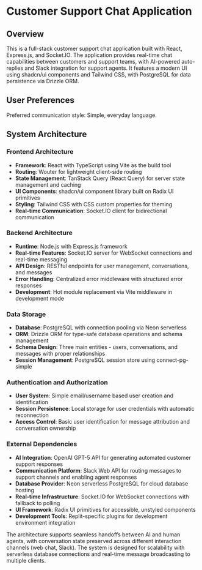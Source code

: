 # Customer Support Chat Application

## Overview

This is a full-stack customer support chat application built with React, Express.js, and Socket.IO. The application provides real-time chat capabilities between customers and support teams, with AI-powered auto-replies and Slack integration for support agents. It features a modern UI using shadcn/ui components and Tailwind CSS, with PostgreSQL for data persistence via Drizzle ORM.

## User Preferences

Preferred communication style: Simple, everyday language.

## System Architecture

### Frontend Architecture
- **Framework**: React with TypeScript using Vite as the build tool
- **Routing**: Wouter for lightweight client-side routing
- **State Management**: TanStack Query (React Query) for server state management and caching
- **UI Components**: shadcn/ui component library built on Radix UI primitives
- **Styling**: Tailwind CSS with CSS custom properties for theming
- **Real-time Communication**: Socket.IO client for bidirectional communication

### Backend Architecture
- **Runtime**: Node.js with Express.js framework
- **Real-time Features**: Socket.IO server for WebSocket connections and real-time messaging
- **API Design**: RESTful endpoints for user management, conversations, and messages
- **Error Handling**: Centralized error middleware with structured error responses
- **Development**: Hot module replacement via Vite middleware in development mode

### Data Storage
- **Database**: PostgreSQL with connection pooling via Neon serverless
- **ORM**: Drizzle ORM for type-safe database operations and schema management
- **Schema Design**: Three main entities - users, conversations, and messages with proper relationships
- **Session Management**: PostgreSQL session store using connect-pg-simple

### Authentication and Authorization
- **User System**: Simple email/username based user creation and identification
- **Session Persistence**: Local storage for user credentials with automatic reconnection
- **Access Control**: Basic user identification for message attribution and conversation ownership

### External Dependencies
- **AI Integration**: OpenAI GPT-5 API for generating automated customer support responses
- **Communication Platform**: Slack Web API for routing messages to support channels and enabling agent responses
- **Database Provider**: Neon serverless PostgreSQL for cloud database hosting
- **Real-time Infrastructure**: Socket.IO for WebSocket connections with fallback to polling
- **UI Framework**: Radix UI primitives for accessible, unstyled components
- **Development Tools**: Replit-specific plugins for development environment integration

The architecture supports seamless handoffs between AI and human agents, with conversation state preserved across different interaction channels (web chat, Slack). The system is designed for scalability with serverless database connections and real-time message broadcasting to multiple clients.